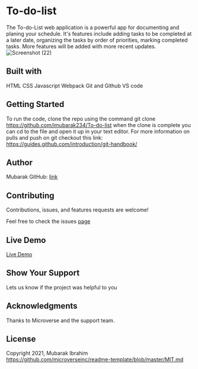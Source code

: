 # To-do-list

The To-do-List web application is a powerful app for documenting and planing your schedule. It's features include adding tasks to be completed at a later date, organizing the tasks by order of priorities, marking completed tasks. More features will be added with more recent updates.
![Screenshot (22)](https://user-images.githubusercontent.com/71400898/146649726-c8c03cee-0697-418b-9a90-e95337278590.png)

## Built with
HTML
CSS
Javascript
Webpack
Git and Github
VS code

## Getting Started
To run the code, clone the repo using the command git clone https://github.com/imubarak234/To-do-list when the clone is complete you can cd to the file and open it up in your text editor. For more information on pulls and push on git checkout this link: https://guides.github.com/introduction/git-handbook/

## Author 

Mubarak GitHub: [link](https://github.com/imubarak234)

## Contributing

Contributions, issues, and features requests are welcome!

Feel free to check the issues [page](https://github.com/imubarak234/Awesome_books/issues)

## Live Demo

[Live Demo](https://imubarak234.github.io/To-Do-List-2.0/dist/)

## Show Your Support 

Lets us know if the project was helpful to you

## Acknowledgments 

Thanks to Microverse and the support team.

## License

Copyright 2021, Mubarak Ibrahim https://github.com/microverseinc/readme-template/blob/master/MIT.md
